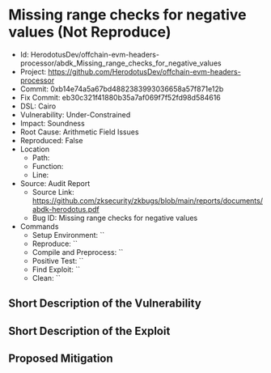 # Missing range checks for negative values (Not Reproduce)

* Id: HerodotusDev/offchain-evm-headers-processor/abdk_Missing_range_checks_for_negative_values
* Project: https://github.com/HerodotusDev/offchain-evm-headers-processor
* Commit: 0xb14e74a5a67bd4882383993036658a57f871e12b
* Fix Commit: eb30c321f41880b35a7af069f7f52fd98d584616
* DSL: Cairo
* Vulnerability: Under-Constrained
* Impact: Soundness
* Root Cause: Arithmetic Field Issues
* Reproduced: False
* Location
  - Path: 
  - Function: 
  - Line: 
* Source: Audit Report
  - Source Link: https://github.com/zksecurity/zkbugs/blob/main/reports/documents/abdk-herodotus.pdf
  - Bug ID: Missing range checks for negative values
* Commands
  - Setup Environment: ``
  - Reproduce: ``
  - Compile and Preprocess: ``
  - Positive Test: ``
  - Find Exploit: ``
  - Clean: ``

## Short Description of the Vulnerability



## Short Description of the Exploit



## Proposed Mitigation



